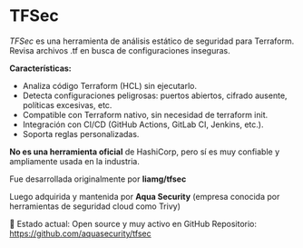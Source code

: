 # TFSec

_TFSec_ es una herramienta de análisis estático de seguridad para Terraform. Revisa archivos .tf en busca de configuraciones inseguras.

**Características:**
- Analiza código Terraform (HCL) sin ejecutarlo.
- Detecta configuraciones peligrosas: puertos abiertos, cifrado ausente, políticas excesivas, etc.
- Compatible con Terraform nativo, sin necesidad de terraform init.
- Integración con CI/CD (GitHub Actions, GitLab CI, Jenkins, etc.).
- Soporta reglas personalizadas.

**No es una herramienta oficial** de HashiCorp, pero sí es muy confiable y ampliamente usada en la industria.

Fue desarrollada originalmente por **liamg/tfsec**

Luego adquirida y mantenida por **Aqua Security** (empresa conocida por herramientas de seguridad cloud como Trivy)

📌 Estado actual: Open source y muy activo en GitHub
Repositorio: https://github.com/aquasecurity/tfsec
